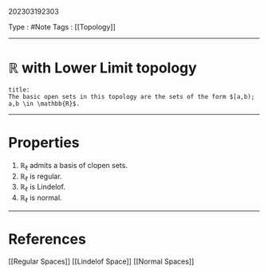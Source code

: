202303192303

Type : #Note
Tags : [[Topology]]

---
# $\mathbb{R}$ with Lower Limit topology
```ad-note
title:
The basic open sets in this topology are the sets of the form $[a,b); a,b \in \mathbb{R}$. 
```


---
# Properties
1. $\mathbb{R}_{\ell}$ admits a basis of clopen sets.
2. $\mathbb{R}_{\ell}$ is regular.
3. $\mathbb{R}_{\ell}$ is Lindelof.
4. $\mathbb{R}_{\ell}$ is normal.

---
# References
[[Regular Spaces]]
[[Lindelof Space]]
[[Normal Spaces]]

